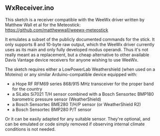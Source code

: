 WxReceiver.ino
--------------

This sketch is a receiver compatible with the WeeWx driver written by Matthew Wall et al for the Meteostick: https://github.com/matthewwall/weewx-meteostick

It emulates a subset of the publicly documented commands for the stick. It only supports 8 and 10-byte raw output, which the WeeWx driver currently uses as its main and only fully developed modus operandi. Thus it's not really meant as a replacement, but a cheap alternative to other available Davis Vantage device receivers for anyone wishing to use WeeWx.

The sketch requires either a LowPowerLab Weathershield (when used on a Moteino) or any similar Arduino-compatible device equipped with:
* a Hope RF RFM69 series 868/915 MHz transceiver for the proper band for the country
* a SiLabs Si7021 T/H sensor combined with a Bosch Sensortec BMP180 barometric pressure sensor (WeatherShield)
* a Bosch Sensortec BME280 T/H/P sensor (or WeatherShield R2)
* a Bosch Sensortec BMP280 P/T sensor

Or it can be easily adapted for any suitable sensor. They're optional, and can be emulated or code simply removed if observing internal climate conditions is not needed.
